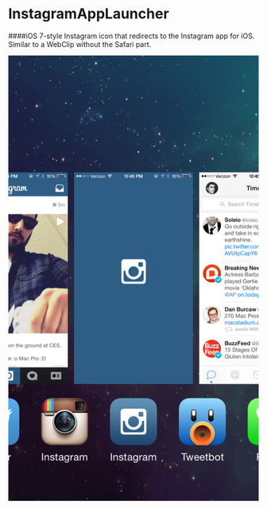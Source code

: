 InstagramAppLauncher
====================

####iOS 7-style Instagram icon that redirects to the Instagram app for iOS. Similar to a WebClip without the Safari part.



![InstagramAppLauncher](screenshot.png)
